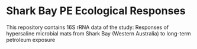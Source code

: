 # Shark Bay PE Ecological Responses

This repository contains 16S rRNA data of the study: Responses of hypersaline microbial mats from Shark Bay (Western Australia) to long-term petroleum exposure
